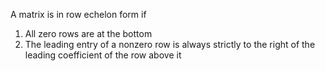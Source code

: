 A matrix is in row echelon form if

1. All zero rows are at the bottom
2. The leading entry of a nonzero row is always strictly to the right of the leading coefficient of the row above it